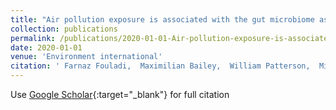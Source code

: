 ```yaml
---
title: "Air pollution exposure is associated with the gut microbiome as revealed by shotgun metagenomic sequencing"
collection: publications
permalink: /publications/2020-01-01-Air-pollution-exposure-is-associated-with-the-gut-microbiome-as-revealed-by-shotgun-metagenomic-sequencing
date: 2020-01-01
venue: 'Environment international'
citation: ' Farnaz Fouladi,  Maximilian Bailey,  William Patterson,  Michael Sioda,  Ivory Blakley,  Anthony Fodor,  Roshonda Jones,  Zhanghua Chen,  Jeniffer Kim,  Frederick Lurmann,  et. al&quot;Air pollution exposure is associated with the gut microbiome as revealed by shotgun metagenomic sequencing.&quot; Environment international, 2020.'
---
```

Use [Google Scholar](https://scholar.google.com/scholar?q=Air+pollution+exposure+is+associated+with+the+gut+microbiome+as+revealed+by+shotgun+metagenomic+sequencing){:target="_blank"} for full citation